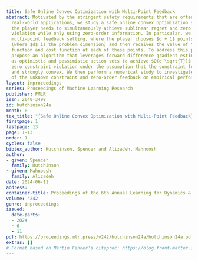 ```yaml
---
title: Safe Online Convex Optimization with Multi-Point Feedback
abstract: Motivated by the stringent safety requirements that are often present in
  real-world applications, we study a safe online convex optimization setting where
  the player needs to simultaneously achieve sublinear regret and zero constraint
  violation while only using zero-order information. In particular, we consider a
  multi-point feedback setting, where the player chooses $d + 1$ points in each round
  (where $d$ is the problem dimension) and then receives the value of the constraint
  function and cost function at each of these points. To address this problem, we
  propose an algorithm that leverages forward-difference gradient estimation as well
  as optimistic and pessimistic action sets to achieve $O(d \sqrt{T})$ regret and
  zero constraint violation under the assumption that the constraint function is smooth
  and strongly convex. We then perform a numerical study to investigate the impacts
  of the unknown constraint and zero-order feedback on empirical performance.
layout: inproceedings
series: Proceedings of Machine Learning Research
publisher: PMLR
issn: 2640-3498
id: hutchinson24a
month: 0
tex_title: "{Safe Online Convex Optimization with Multi-Point Feedback}"
firstpage: 1
lastpage: 13
page: 1-13
order: 1
cycles: false
bibtex_author: Hutchinson, Spencer and Alizadeh, Mahnoosh
author:
- given: Spencer
  family: Hutchinson
- given: Mahnoosh
  family: Alizadeh
date: 2024-06-11
address:
container-title: Proceedings of the 6th Annual Learning for Dynamics & Control Conference
volume: '242'
genre: inproceedings
issued:
  date-parts:
  - 2024
  - 6
  - 11
pdf: https://proceedings.mlr.press/v242/hutchinson24a/hutchinson24a.pdf
extras: []
# Format based on Martin Fenner's citeproc: https://blog.front-matter.io/posts/citeproc-yaml-for-bibliographies/
---
```

